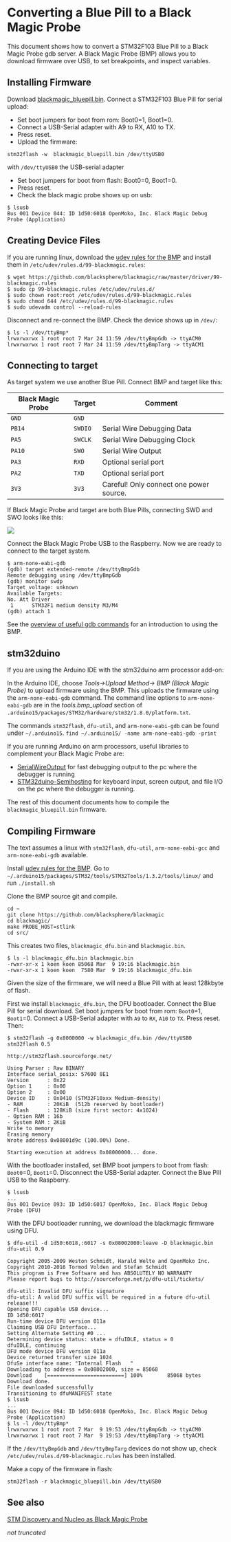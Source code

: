# Converting a Blue Pill to a Black Magic Probe

This document shows how to convert a STM32F103 Blue Pill to a Black Magic Probe gdb server. A Black Magic Probe (BMP) allows you to download firmware over USB, to set breakpoints, and inspect variables.

## Installing Firmware
Download [blackmagic_bluepill.bin](https://github.com/koendv/blackmagic-bluepill/releases). Connect a STM32F103 Blue Pill for serial upload:

* Set boot jumpers for boot from rom: Boot0=1, Boot1=0. 
* Connect a USB-Serial adapter with A9 to RX, A10 to TX. 
* Press reset.
* Upload the firmware: 
```
stm32flash -w  blackmagic_bluepill.bin /dev/ttyUSB0
``` 
with `/dev/ttyUSB0` the USB-serial adapter

* Set boot jumpers for boot from flash: Boot0=0, Boot1=0. 
* Press reset.
* Check the black magic probe shows up on usb: 
```
$ lsusb
Bus 001 Device 044: ID 1d50:6018 OpenMoko, Inc. Black Magic Debug Probe (Application)
```

## Creating Device Files

If you are running linux, download the [udev rules for the BMP](https://github.com/blacksphere/blackmagic/blob/master/driver/99-blackmagic.rules) and install them in 
 `/etc/udev/rules.d/99-blackmagic.rules`: 
 
```
$ wget https://github.com/blacksphere/blackmagic/raw/master/driver/99-blackmagic.rules
$ sudo cp 99-blackmagic.rules /etc/udev/rules.d/
$ sudo chown root:root /etc/udev/rules.d/99-blackmagic.rules 
$ sudo chmod 644 /etc/udev/rules.d/99-blackmagic.rules 
$ sudo udevadm control --reload-rules
```
Disconnect and re-connect the BMP. Check the device shows up in `/dev/`:
 
```
$ ls -l /dev/ttyBmp*
lrwxrwxrwx 1 root root 7 Mar 24 11:59 /dev/ttyBmpGdb -> ttyACM0
lrwxrwxrwx 1 root root 7 Mar 24 11:59 /dev/ttyBmpTarg -> ttyACM1
```
 
## Connecting to target

As target system we use another Blue Pill. Connect BMP and target like this:

Black Magic Probe  | Target  | Comment
--- | --- | ---
`GND` | `GND` |
`PB14` | `SWDIO` | Serial Wire Debugging Data
`PA5` | `SWCLK` | Serial Wire Debugging Clock
`PA10`|`SWO`| Serial Wire Output
`PA3` | `RXD` | Optional serial port
`PA2` | `TXD` | Optional serial port
`3V3` | `3V3` | Careful! Only connect one power source.

If Black Magic Probe and target are both Blue Pills, connecting SWD and SWO looks like this:

![ ](https://raw.githubusercontent.com/koendv/Connecting-Black-Magic-Probe-and-Blue-Pill/master/bmp_bp.svg)

Connect the Black Magic Probe USB to the Raspberry.  Now we are ready to connect to the target system.
	
	$ arm-none-eabi-gdb
	(gdb) target extended-remote /dev/ttyBmpGdb
	Remote debugging using /dev/ttyBmpGdb
	(gdb) monitor swdp
	Target voltage: unknown
	Available Targets:
	No. Att Driver
	 1      STM32F1 medium density M3/M4
	(gdb) attach 1

See the [overview of useful gdb commands](https://github.com/blacksphere/blackmagic/wiki/Useful-GDB-commands) for an  introduction to using the BMP.

## stm32duino

If you are using the Arduino IDE with the stm32duino arm processor add-on:

In the Arduino IDE, choose *Tools->Upload Method-> BMP (Black Magic Probe)* to upload firmware using the BMP.  This uploads the firmware using the `arm-none-eabi-gdb` command. The command line options to  `arm-none-eabi-gdb` are in the *tools.bmp_upload* section of `.arduino15/packages/STM32/hardware/stm32/1.8.0/platform.txt`.

The commands `stm32flash`, `dfu-util`, and `arm-none-eabi-gdb` can be found under `~/.arduino15`. ```find ~/.arduino15/ -name arm-none-eabi-gdb -print```

If you are running Arduino on arm processors, useful libraries to complement your Black Magic Probe are:

* [SerialWireOutput](https://github.com/koendv/SerialWireOutput) for fast debugging output to the pc where the debugger is running
* [STM32duino-Semihosting](https://github.com/koendv/STM32duino-Semihosting) for keyboard input, screen output, and file I/O on the pc where the debugger is running.

The rest of this document documents how to compile the `blackmagic_bluepill.bin` firmware.

## Compiling Firmware
The text assumes a linux with `stm32flash`, `dfu-util`,  `arm-none-eabi-gcc` and `arm-none-eabi-gdb` available.

Install [udev rules for the BMP](https://github.com/blacksphere/blackmagic/blob/master/driver/99-blackmagic.rules). Go to `~/.arduino15/packages/STM32/tools/STM32Tools/1.3.2/tools/linux/` and run `./install.sh`

Clone the BMP source git and compile.

	cd ~
	git clone https://github.com/blacksphere/blackmagic
	cd blackmagic/
	make PROBE_HOST=stlink
	cd src/
	
This creates two files, `blackmagic_dfu.bin` and `blackmagic.bin`.

	$ ls -l blackmagic_dfu.bin blackmagic.bin
	-rwxr-xr-x 1 koen koen 85068 Mar  9 19:16 blackmagic.bin
	-rwxr-xr-x 1 koen koen  7580 Mar  9 19:16 blackmagic_dfu.bin
	
Given the size of the firmware, we will need a Blue Pill with at least 128kbyte of flash.

First we install `blackmagic_dfu.bin`, the DFU bootloader. Connect the Blue Pill for serial download. Set boot jumpers for boot from rom: `Boot0`=1, `Boot1`=0. Connect a USB-Serial adapter with `A9` to `RX`, `A10` to `TX`. Press reset. Then:

	$ stm32flash -g 0x8000000 -w blackmagic_dfu.bin /dev/ttyUSB0
	stm32flash 0.5
	
	http://stm32flash.sourceforge.net/
	
	Using Parser : Raw BINARY
	Interface serial_posix: 57600 8E1
	Version      : 0x22
	Option 1     : 0x00
	Option 2     : 0x00
	Device ID    : 0x0410 (STM32F10xxx Medium-density)
	- RAM        : 20KiB  (512b reserved by bootloader)
	- Flash      : 128KiB (size first sector: 4x1024)
	- Option RAM : 16b
	- System RAM : 2KiB
	Write to memory
	Erasing memory
	Wrote address 0x08001d9c (100.00%) Done.
	
	Starting execution at address 0x08000000... done.
	
With the bootloader installed, set BMP boot jumpers to boot from flash: `Boot0`=0, `Boot1`=0. Disconnect the USB-Serial adapter. Connect the Blue Pill USB to the Raspberry.
	
	$ lsusb
	...
	Bus 001 Device 093: ID 1d50:6017 OpenMoko, Inc. Black Magic Debug Probe (DFU)
	
With the DFU bootloader running,  we download the blackmagic firmware using DFU.

	$ dfu-util -d 1d50:6018,:6017 -s 0x08002000:leave -D blackmagic.bin
	dfu-util 0.9
	
	Copyright 2005-2009 Weston Schmidt, Harald Welte and OpenMoko Inc.
	Copyright 2010-2016 Tormod Volden and Stefan Schmidt
	This program is Free Software and has ABSOLUTELY NO WARRANTY
	Please report bugs to http://sourceforge.net/p/dfu-util/tickets/
	
	dfu-util: Invalid DFU suffix signature
	dfu-util: A valid DFU suffix will be required in a future dfu-util release!!!
	Opening DFU capable USB device...
	ID 1d50:6017
	Run-time device DFU version 011a
	Claiming USB DFU Interface...
	Setting Alternate Setting #0 ...
	Determining device status: state = dfuIDLE, status = 0
	dfuIDLE, continuing
	DFU mode device DFU version 011a
	Device returned transfer size 1024
	DfuSe interface name: "Internal Flash   "
	Downloading to address = 0x08002000, size = 85068
	Download	[=========================] 100%        85068 bytes
	Download done.
	File downloaded successfully
	Transitioning to dfuMANIFEST state
	$ lsusb
	...
	Bus 001 Device 094: ID 1d50:6018 OpenMoko, Inc. Black Magic Debug Probe (Application)
	$ ls -l /dev/ttyBmp*
	lrwxrwxrwx 1 root root 7 Mar  9 19:53 /dev/ttyBmpGdb -> ttyACM0
	lrwxrwxrwx 1 root root 7 Mar  9 19:53 /dev/ttyBmpTarg -> ttyACM1

If the `/dev/ttyBmpGdb` and `/dev/ttyBmpTarg` devices do not show up, check  `/etc/udev/rules.d/99-blackmagic.rules` has been installed.

Make a copy of the firmware in flash:
```
stm32flash -r blackmagic_bluepill.bin /dev/ttyUSB0 
```
## See also
[STM Discovery and Nucleo as Black Magic Probe](https://embdev.net/articles/STM_Discovery_and_Nucleo_as_Black_Magic_Probe#Building_Firmware_for_ST_Link_V2_Clones_and_Flash_Using_Two_Cheap_Clones)

*not truncated*	
